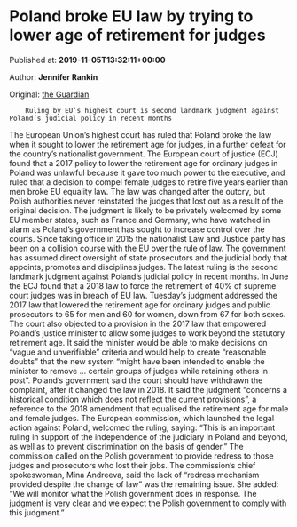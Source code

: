 
# Poland broke EU law by trying to lower age of retirement for judges

Published at: **2019-11-05T13:32:11+00:00**

Author: **Jennifer Rankin**

Original: [the Guardian](https://www.theguardian.com/world/2019/nov/05/poland-broke-eu-law-trying-lower-age-retirement-judges-says-court)


        Ruling by EU’s highest court is second landmark judgment against Poland’s judicial policy in recent months
      
The European Union’s highest court has ruled that Poland broke the law when it sought to lower the retirement age for judges, in a further defeat for the country’s nationalist government.
The European court of justice (ECJ) found that a 2017 policy to lower the retirement age for ordinary judges in Poland was unlawful because it gave too much power to the executive, and ruled that a decision to compel female judges to retire five years earlier than men broke EU equality law.
The law was changed after the outcry, but Polish authorities never reinstated the judges that lost out as a result of the original decision.
The judgment is likely to be privately welcomed by some EU member states, such as France and Germany, who have watched in alarm as Poland’s government has sought to increase control over the courts.
Since taking office in 2015 the nationalist Law and Justice party has been on a collision course with the EU over the rule of law. The government has assumed direct oversight of state prosecutors and the judicial body that appoints, promotes and disciplines judges.
The latest ruling is the second landmark judgment against Poland’s judicial policy in recent months. In June the ECJ found that a 2018 law to force the retirement of 40% of supreme court judges was in breach of EU law.
Tuesday’s judgment addressed the 2017 law that lowered the retirement age for ordinary judges and public prosecutors to 65 for men and 60 for women, down from 67 for both sexes.
The court also objected to a provision in the 2017 law that empowered Poland’s justice minister to allow some judges to work beyond the statutory retirement age. It said the minister would be able to make decisions on “vague and unverifiable” criteria and would help to create “reasonable doubts” that the new system “might have been intended to enable the minister to remove … certain groups of judges while retaining others in post”.
Poland’s government said the court should have withdrawn the complaint, after it changed the law in 2018. It said the judgment “concerns a historical condition which does not reflect the current provisions”, a reference to the 2018 amendment that equalised the retirement age for male and female judges.
The European commission, which launched the legal action against Poland, welcomed the ruling, saying: “This is an important ruling in support of the independence of the judiciary in Poland and beyond, as well as to prevent discrimination on the basis of gender.”
The commission called on the Polish government to provide redress to those judges and prosecutors who lost their jobs. The commission’s chief spokeswoman, Mina Andreeva, said the lack of “redress mechanism provided despite the change of law” was the remaining issue. She added: “We will monitor what the Polish government does in response. The judgment is very clear and we expect the Polish government to comply with this judgment.”
